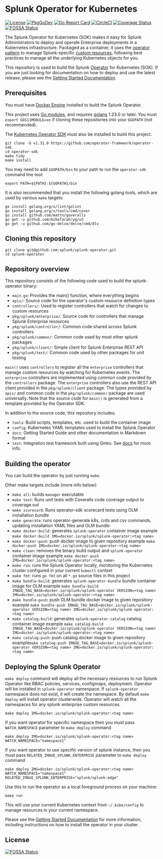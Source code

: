 # Splunk Operator for Kubernetes

[![License](https://img.shields.io/:license-apache-blue.svg)](http://www.apache.org/licenses/LICENSE-2.0.html)
[![PkgGoDev](https://pkg.go.dev/badge/github.com/splunk/splunk-operator)](https://pkg.go.dev/github.com/splunk/splunk-operator)
[![Go Report Card](https://goreportcard.com/badge/github.com/splunk/splunk-operator)](https://goreportcard.com/report/github.com/splunk/splunk-operator)
[![CircleCI](https://circleci.com/gh/splunk/splunk-operator/tree/master.svg?style=shield)](https://circleci.com/gh/splunk/splunk-operator/tree/master)
[![Coverage Status](https://coveralls.io/repos/github/splunk/splunk-operator/badge.svg?branch=master)](https://coveralls.io/github/splunk/splunk-operator?branch=master)
[![FOSSA Status](https://app.fossa.com/api/projects/git%2Bgithub.com%2Fsplunk%2Fsplunk-operator.svg?type=shield)](https://app.fossa.com/projects/git%2Bgithub.com%2Fsplunk%2Fsplunk-operator?ref=badge_shield)

The Splunk Operator for Kubernetes (SOK) makes it easy for Splunk
Administrators to deploy and operate Enterprise deployments in a Kubernetes
infrastructure. Packaged as a container, it uses the
[operator pattern](https://kubernetes.io/docs/concepts/extend-kubernetes/operator/)
to manage Splunk-specific [custom resources](https://kubernetes.io/docs/concepts/extend-kubernetes/api-extension/custom-resources/),
following best practices to manage all the underlying Kubernetes objects for you.

This repository is used to build the Splunk
[Operator](https://kubernetes.io/docs/concepts/extend-kubernetes/operator/)
for Kubernetes (SOK). If you are just looking for documentation on how to
deploy and use the latest release, please see the
[Getting Started Documentation](docs/README.md).

## Prerequisites

You must have [Docker Engine](https://docs.docker.com/install/) installed to
build the Splunk Operator.

This project uses [Go modules](https://blog.golang.org/using-go-modules),
and requires [golang](https://golang.org/doc/install) 1.23.0 or later.
You must `export GO111MODULE=on` if cloning these repositories into your
`$GOPATH` (not recommended).

The [Kubernetes Operator SDK](https://github.com/operator-framework/operator-sdk)
must also be installed to build this project.

```
git clone -b v1.31.0 https://github.com/operator-framework/operator-sdk
cd operator-sdk
make tidy
make install
```

You may need to add `$GOPATH/bin` to your path to run the `operator-sdk`
command line tool:

```
export PATH=${PATH}:${GOPATH}/bin
```

It is also recommended that you install the following golang tools,
which are used by various `make` targets:

```shell
go install golang.org/x/lint/golint
go install golang.org/x/tools/cmd/cover
go install github.com/mattn/goveralls
go get -u github.com/mikefarah/yq/v3
go get -u github.com/go-delve/delve/cmd/dlv
```

## Cloning this repository

```shell
git clone git@github.com:splunk/splunk-operator.git
cd splunk-operator
```

## Repository overview

This repository consists of the following code used to build the splunk-operator binary:

* `main.go`: Provides the main() function, where everything begins
* `apis/`: Source code for the operator's custom resource definition types
* `controllers/`: Used to register controllers that watch for changes to custom resources
* `pkg/splunk/enterprise/`: Source code for controllers that manage Splunk Enterprise resources
* `pkg/splunk/controller/`: Common code shared across Splunk controllers
* `pkg/splunk/common/`: Common code used by most other splunk packages
* `pkg/splunk/client/`: Simple client for Splunk Enterprise REST API
* `pkg/splunk/test/`: Common code used by other packages for unit testing

`main()` uses `controllers` to register all the `enterprise` controllers
that manage custom resources by watching for Kubernetes events.
The `enterprise`  controllers are implemented using common code provided
by the `controllers` package. The `enterprise` controllers also use the REST API client
provided in the `pkg/splunk/client` package. The types provided by `apis/` and
common code in the `pkg/splunk/common/` package are used universally. Note that the
source code for `main()` is generated from a template provided by the Operator SDK.

In addition to the source code, this repository includes:

* `tools`: Build scripts, templates, etc. used to build the container image
* `config`: Kubernetes YAML templates used to install the Splunk Operator
* `docs`: Getting Started Guide and other documentation in Markdown format
* `test`: Integration test framework built using Ginko. See [docs](test/README.md) for more info.

## Building the operator

You can build the operator by just running `make`.

Other make targets include (more info below):

* `make all`: builds `manager` executable
* `make test`: Runs unit tests with Coveralls code coverage output to coverage.out
* `make scorecard`: Runs operator-sdk scorecard tests using OLM installation bundle
* `make generate`: runs operator-generate k8s, crds and csv commands, updating installation YAML files and OLM bundle
* `make docker-build`: generates `splunk-operator` container image  example `make docker-build IMG=docker.io/splunk/splunk-operator:<tag name>`
* `make docker-push`: push docker image to given repository example `make docker-push IMG=docker.io/splunk/splunk-operator:<tag name>`
* `make clean`: removes the binary build output and `splunk-operator` container image example `make docker-push IMG=docker.io/splunk/splunk-operator:<tag name>`
* `make run`: runs the Splunk Operator locally, monitoring the Kubernetes cluster configured in your current `kubectl` context
* `make fmt`: runs `go fmt` on all `*.go` source files in this project
* `make bundle-build`: generates `splunk-operator-bundle` bundle container image for OLM example `make bundle-build IMAGE_TAG_BASE=docker.io/splunk/splunk-operator VERSION=<tag name>  IMG=docker.io/splunk/splunk-operator:<tag name>`
* `make bundle-push`: push OLM bundle docker image to given repository example `make bundle-push IMAGE_TAG_BASE=docker.io/splunk/splunk-operator VERSION=<tag name> IMG=docker.io/splunk/splunk-operator:<tag name>`
* `make catalog-build`: generates `splunk-operator-catalog` catalog container image example `make catalog-build IMAGE_TAG_BASE=docker.io/splunk/splunk-operator VERSION=<tag name> IMG=docker.io/splunk/splunk-operator:<tag name>`
* `make catalog-push`: push catalog docker image to given repository example`make catalog-push IMAGE_TAG_BASE=docker.io/splunk/splunk-operator VERSION=<tag name> IMG=docker.io/splunk/splunk-operator:<tag name>`

## Deploying the Splunk Operator
`make deploy` command will deploy all the necessary resources to run Splunk Operator like RBAC policies, services, configmaps, deployment. Operator will be installed in `splunk-operator` namespace. If `splunk-operator` namespace does not exist, it will create the namespace. By default `make deploy` will install operator clusterwide. Operator will watch all the namespaces for any splunk enterprise custom resources.

```shell
make deploy IMG=docker.io/splunk/splunk-operator:<tag name>
```

If you want operator for specific namespace then you must pass `WATCH_NAMESPACE` parameter to `make deploy` command

```
make deploy IMG=docker.io/splunk/splunk-operator:<tag name> WATCH_NAMESPACE="namespace1"
```

If you want operator to use specific version of splunk instance, then you must pass `RELATED_IMAGE_SPLUNK_ENTERPRISE` parameter to `make deploy` command

```
make deploy IMG=docker.io/splunk/splunk-operator:<tag name> WATCH_NAMESPACE="namespace1" RELATED_IMAGE_SPLUNK_ENTERPRISE="splunk/splunk:edge"
```

Use this to run the operator as a local foreground process on your machine:

```shell
make run
```

This will use your current Kubernetes context from `~/.kube/config` to manage
resources in your current namespace.

Please see the [Getting Started Documentation](docs/README.md) for more
information, including instructions on how to install the operator in your
cluster.


## License
[![FOSSA Status](https://app.fossa.com/api/projects/git%2Bgithub.com%2Fsplunk%2Fsplunk-operator.svg?type=large)](https://app.fossa.com/projects/git%2Bgithub.com%2Fsplunk%2Fsplunk-operator?ref=badge_large)